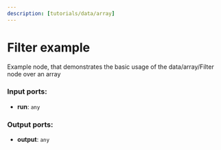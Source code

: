 ```yaml
---
description: [tutorials/data/array]
---
```


# Filter example

Example node, that demonstrates the basic usage of the data/array/Filter node over an array

### Input ports:

* __run__: ` any `

### Output ports:

* __output__: ` any `

